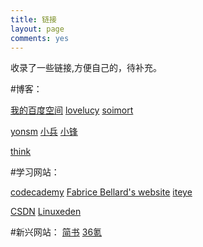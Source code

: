 ```yaml
---
title: 链接
layout: page
comments: yes
---
```


收录了一些链接,方便自己的，待补充。

#博客：

[我的百度空间](http://hi.baidu.com/xulihanghai)  [ lovelucy](http://www.lovelucy.info)   [ soimort](http://www.soimort.org)

[ yonsm](http://yonsm.net)  [ 小兵](http://www.xnbing.com/)  [ 小锋](http://www.likespc.cn)

[ think](http://batsov.com)

#学习网站：

[codecademy](http://www.codecademy.com)  [ Fabrice Bellard's website](http://bellard.org/)  [ iteye](http://www.iteye.com/)

[CSDN](http://blog.csdn.net/)  [ Linuxeden](http://www.linuxeden.com/)

#新兴网站：
[简书](http://jianshu.io/)  [ 36氪](http://www.36kr.com/)